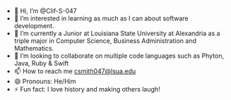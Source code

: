 - 👋 Hi, I’m @Clif-S-047
- 👀 I’m interested in learning as much as I can about software development.
- 🌱 I’m currently a Junior at Louisiana State University at Alexandria as a triple major in Computer Science, Business Administration and Mathematics.
- 💞️ I’m looking to collaborate on multiple code languages such as Phyton, Java, Ruby & Swift
- 📫 How to reach me csmith047@lsua.edu
- 😄 Pronouns: He/Him
- ⚡ Fun fact: I love history and making others laugh!

<!---
Clif-S-047/Clif-S-047 is a ✨ special ✨ repository because its `README.md` (this file) appears on your GitHub profile.
You can click the Preview link to take a look at your changes.
--->
